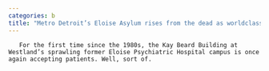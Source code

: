 ```yaml
---
categories: b
title: "Metro Detroit’s Eloise Asylum rises from the dead as worldclass haunted attraction"
---
```


      
      

      
       For the first time since the 1980s, the Kay Beard Building at Westland’s sprawling former Eloise Psychiatric Hospital campus is once again accepting patients. Well, sort of.
    